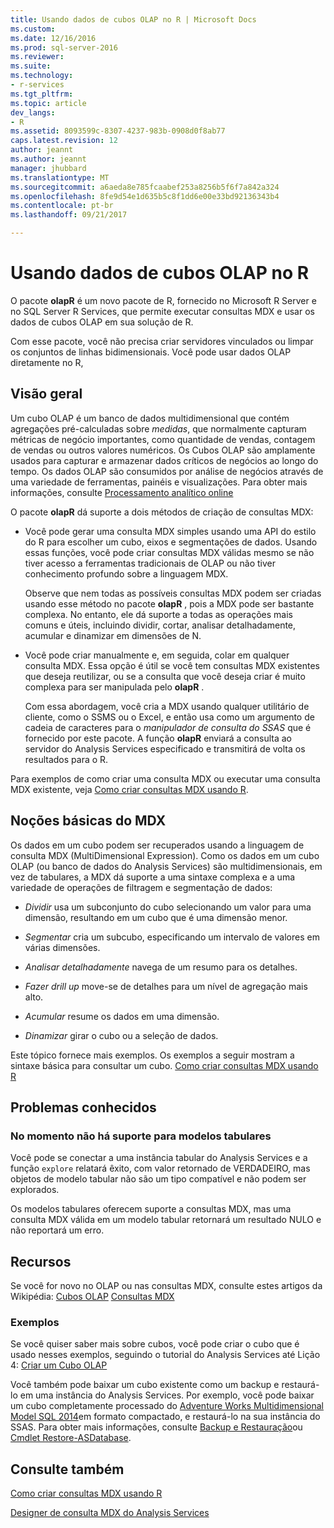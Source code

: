 ```yaml
---
title: Usando dados de cubos OLAP no R | Microsoft Docs
ms.custom: 
ms.date: 12/16/2016
ms.prod: sql-server-2016
ms.reviewer: 
ms.suite: 
ms.technology:
- r-services
ms.tgt_pltfrm: 
ms.topic: article
dev_langs:
- R
ms.assetid: 8093599c-8307-4237-983b-0908d0f8ab77
caps.latest.revision: 12
author: jeannt
ms.author: jeannt
manager: jhubbard
ms.translationtype: MT
ms.sourcegitcommit: a6aeda8e785fcaabef253a8256b5f6f7a842a324
ms.openlocfilehash: 8fe9d54e1d635b5c8f1dd6e00e33bd92136343b4
ms.contentlocale: pt-br
ms.lasthandoff: 09/21/2017

---
```

# <a name="using-data-from-olap-cubes-in-r"></a>Usando dados de cubos OLAP no R

O pacote **olapR** é um novo pacote de R, fornecido no Microsoft R Server e no SQL Server R Services, que permite executar consultas MDX e usar os dados de cubos OLAP em sua solução de R.

Com esse pacote, você não precisa criar servidores vinculados ou limpar os conjuntos de linhas bidimensionais. Você pode usar dados OLAP diretamente no R,

## <a name="overview"></a>Visão geral

Um cubo OLAP é um banco de dados multidimensional que contém agregações pré-calculadas sobre *medidas*, que normalmente capturam métricas de negócio importantes, como quantidade de vendas, contagem de vendas ou outros valores numéricos. Os Cubos OLAP são amplamente usados para capturar e armazenar dados críticos de negócios ao longo do tempo. Os dados OLAP são consumidos por análise de negócios através de uma variedade de ferramentas, painéis e visualizações. Para obter mais informações, consulte [Processamento analítico online](https://en.wikipedia.org/wiki/Online_analytical_processing)

O pacote **olapR** dá suporte a dois métodos de criação de consultas MDX: 

- Você pode gerar uma consulta MDX simples usando uma API do estilo do R para escolher um cubo, eixos e segmentações de dados. Usando essas funções, você pode criar consultas MDX válidas mesmo se não tiver acesso a ferramentas tradicionais de OLAP ou não tiver conhecimento profundo sobre a linguagem MDX.

  Observe que nem todas as possíveis consultas MDX podem ser criadas usando esse método no pacote **olapR** , pois a MDX pode ser bastante complexa. No entanto, ele dá suporte a todas as operações mais comuns e úteis, incluindo dividir, cortar, analisar detalhadamente, acumular e dinamizar em dimensões de N.

+ Você pode criar manualmente e, em seguida, colar em qualquer consulta MDX. Essa opção é útil se você tem consultas MDX existentes que deseja reutilizar, ou se a consulta que você deseja criar é muito complexa para ser manipulada pelo **olapR** . 

  Com essa abordagem, você cria a MDX usando qualquer utilitário de cliente, como o SSMS ou o Excel, e então usa como um argumento de cadeia de caracteres para o *manipulador de consulta do SSAS* que é fornecido por este pacote. A função **olapR** enviará a consulta ao servidor do Analysis Services especificado e transmitirá de volta os resultados para o R.

Para exemplos de como criar uma consulta MDX ou executar uma consulta MDX existente, veja [Como criar consultas MDX usando R](../../advanced-analytics/r-services/how-to-create-mdx-queries-using-olapr.md).


## <a name="mdx-basics"></a>Noções básicas do MDX

Os dados em um cubo podem ser recuperados usando a linguagem de consulta MDX (MultiDimensional Expression). Como os dados em um cubo OLAP (ou banco de dados do Analysis Services) são multidimensionais, em vez de tabulares, a MDX dá suporte a uma sintaxe complexa e a uma variedade de operações de filtragem e segmentação de dados:

+ *Dividir* usa um subconjunto do cubo selecionando um valor para uma dimensão, resultando em um cubo que é uma dimensão menor. 

+ *Segmentar* cria um subcubo, especificando um intervalo de valores em várias dimensões.

+ *Analisar detalhadamente* navega de um resumo para os detalhes.

+ *Fazer drill up* move-se de detalhes para um nível de agregação mais alto.

+ *Acumular* resume os dados em uma dimensão.

+ *Dinamizar* girar o cubo ou a seleção de dados.

Este tópico fornece mais exemplos. Os exemplos a seguir mostram a sintaxe básica para consultar um cubo.
[Como criar consultas MDX usando R](../../advanced-analytics/r-services/how-to-create-mdx-queries-using-olapr.md)


## <a name="known-issues"></a>Problemas conhecidos

### <a name="tabular-models-not-supported-currently"></a>No momento não há suporte para modelos tabulares

Você pode se conectar a uma instância tabular do Analysis Services e a função `explore` relatará êxito, com valor retornado de VERDADEIRO, mas objetos de modelo tabular não são um tipo compatível e não podem ser explorados. 

Os modelos tabulares oferecem suporte a consultas MDX, mas uma consulta MDX válida em um modelo tabular retornará um resultado NULO e não reportará um erro.

## <a name="resources"></a>Recursos

Se você for novo no OLAP ou nas consultas MDX, consulte estes artigos da Wikipédia: [Cubos OLAP](https://en.wikipedia.org/wiki/OLAP_cube)
[Consultas MDX](https://en.wikipedia.org/wiki/MultiDimensional_eXpressions)

### <a name="samples"></a>Exemplos

Se você quiser saber mais sobre cubos, você pode criar o cubo que é usado nesses exemplos, seguindo o tutorial do Analysis Services até Lição 4: [Criar um Cubo OLAP](/sql-docs/docs/analysis-services/multidimensional-modeling-adventure-works-tutorial)

Você também pode baixar um cubo existente como um backup e restaurá-lo em uma instância do Analysis Services. Por exemplo, você pode baixar um cubo completamente processado do [Adventure Works Multidimensional Model SQL 2014](http://msftdbprodsamples.codeplex.com/downloads/get/882334)em formato compactado, e restaurá-lo na sua instância do SSAS. Para obter mais informações, consulte [Backup e Restauração](../../analysis-services/multidimensional-models/backup-and-restore-of-analysis-services-databases.md)ou [Cmdlet Restore-ASDatabase](../../analysis-services/powershell/restore-asdatabase-cmdlet.md).

## <a name="see-also"></a>Consulte também
[Como criar consultas MDX usando R](../../advanced-analytics/r-services/how-to-create-mdx-queries-using-olapr.md)

[Designer de consulta MDX do Analysis Services](http://msdn.microsoft.com/library/7e288eee-2d37-485e-a6a0-dbba5e041e26)



